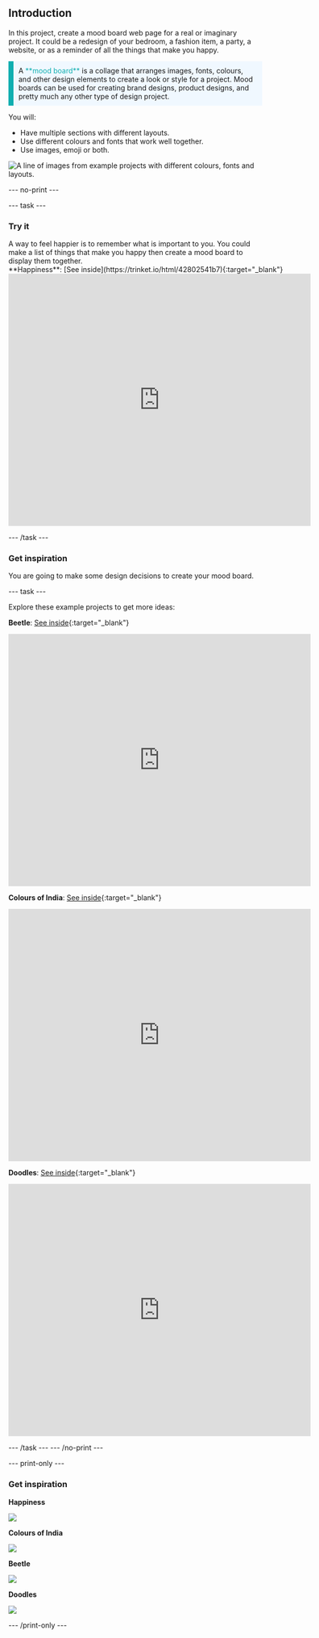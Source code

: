 ## Introduction

In this project, create a mood board web page for a real or imaginary project. It could be a redesign of your bedroom, a fashion item, a party, a website, or as a reminder of all the things that make you happy.

<p style="border-left: solid; border-width:10px; border-color: #0faeb0; background-color: aliceblue; padding: 10px;">
A <span style="color: #0faeb0">**mood board**</span> is a collage that arranges images, fonts, colours, and other design elements to create a look or style for a project. Mood boards can be used for creating brand designs, product designs, and pretty much any other type of design project.
</p>

You will:
+ Have multiple sections with different layouts.
+ Use different colours and fonts that work well together.
+ Use images, emoji or both. 

![A line of images from example projects with different colours, fonts and layouts.](images/example-strip.png)

--- no-print ---

--- task --- 

### Try it
<div style="display: flex; flex-wrap: wrap">
<div style="flex-basis: 175px; flex-grow: 1">  
A way to feel happier is to remember what is important to you. You could make a list of things that make you happy then create a mood board to display them together.
</div>
<div>
**Happiness**: [See inside](https://trinket.io/html/42802541b7){:target="_blank"}

<iframe src="https://trinket.io/embed/html/42802541b7?outputOnly=true" width="600" height="500" frameborder="0" marginwidth="0" marginheight="0" allowfullscreen></iframe>
</div>
</div>

--- /task ---

### Get inspiration 

You are going to make some design decisions to create your mood board.

--- task ---

Explore these example projects to get more ideas:

**Beetle**: [See inside](https://trinket.io/html/73702c6b80){:target="_blank"}
<div>
<iframe src="https://trinket.io/embed/html/73702c6b80?outputOnly=true" width="600" height="500" frameborder="0" marginwidth="0" marginheight="0" allowfullscreen></iframe>
</div>

**Colours of India**: [See inside](https://trinket.io/html/4fbecc95e7){:target="_blank"}
<div>
<iframe src="https://trinket.io/embed/html/4fbecc95e7?outputOnly=true" width="600" height="500" frameborder="0" marginwidth="0" marginheight="0" allowfullscreen></iframe>
</div>

**Doodles**: [See inside](https://trinket.io/html/8dd1f6474e){:target="_blank"}
<div>
<iframe src="https://trinket.io/embed/html/8dd1f6474e?outputOnly=true" width="600" height="500" frameborder="0" marginwidth="0" marginheight="0" allowfullscreen></iframe>
</div>

--- /task ---
--- /no-print ---

--- print-only ---

### Get inspiration 

**Happiness**

![](images/happiness.png)

**Colours of India**

![](images/india.PNG)

**Beetle**

![](images/beetle.PNG)

**Doodles**

![](images/doodle.PNG)

--- /print-only ---

